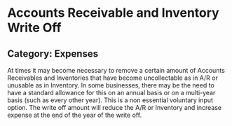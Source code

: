 # Accounts Receivable and Inventory Write Off
## Category: Expenses
At times it may become necessary to remove a certain amount of Accounts Receivables and Inventories that have become uncollectable as in A/R or unusable as in Inventory.
In some businesses, there may be the need to have a standard allowance for this on an annual basis or on a multi-year basis (such as every other year). This is a non essential voluntary input option.
The write off amount will reduce the A/R or Inventory and increase expense at the end of the year of the write off.
